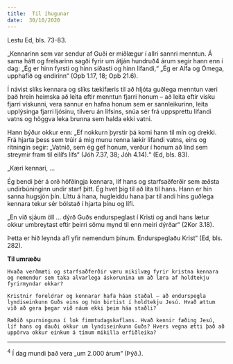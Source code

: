 ```yaml
---
title:  Til íhugunar
date:  30/10/2020
---
```


Lestu Ed, bls. 73-83.

„Kennarinn sem var sendur af Guði er miðlægur í allri sannri menntun. Á sama hátt og frelsarinn sagði fyrir um átján hundruð4 árum segir hann enn í dag: „Ég er hinn fyrsti og hinn síðasti og hinn lifandi,“ „Ég er Alfa og Ómega, upphafið og endirinn“ (Opb 1.17, 18; Opb 21.6).

Í návist slíks kennara og slíks tækifæris til að hljóta guðlega menntun væri það hrein heimska að leita eftir menntun fjarri honum – að leita eftir visku fjarri viskunni, vera sannur en hafna honum sem er sannleikurinn, leita upplýsinga fjarri ljósinu, tilveru án lífsins, snúa sér frá uppsprettu lifandi vatns og höggva leka brunna sem halda ekki vatni.

Hann býður okkur enn: „Ef nokkurn þyrstir þá komi hann til mín og drekki. Frá hjarta þess sem trúir á mig munu renna lækir lifandi vatns, eins og ritningin segir: „Vatnið, sem ég gef honum, verður í honum að lind sem streymir fram til eilífs lífs“ (Jóh 7.37, 38; Jóh 4.14).“ (Ed, bls. 83).

„Kæri kennari, …

Ég bendi þér á orð höfðingja kennara, líf hans og starfsaðferðir sem æðsta undirbúninginn undir starf þitt. Ég hvet þig til að líta til hans. Hann er hin sanna hugsjón þín. Líttu á hana, hugleiddu hana þar til andi hins guðlega kennara tekur sér bólstað í hjarta þínu og lífi.

„En við sjáum öll … dýrð Guðs endurspeglast í Kristi og andi hans lætur okkur umbreytast eftir þeirri sömu mynd til enn meiri dýrðar“ (2Kor 3.18).

Þetta er hið leynda afl yfir nemendum þínum. Endurspeglaðu Krist“ (Ed, bls. 282).

**Til umræðu**

`Hvaða verðmæti og starfsaðferðir væru mikilvæg fyrir kristna kennara og nemendur sem taka alvarlega áskorunina um að læra af holdtekju fyrirmyndar okkar?`

`Kristnir foreldrar og kennarar hafa háan staðal – að endurspegla lyndiseinkunn Guðs eins og hún birtist í holdtekju Jesú. Hvað ættum við að gera þegar við náum ekki þeim háa staðli?`

`Ræðið spurninguna í lok fimmtudagskaflans. Hvað kennir fæðing Jesú, líf hans og dauði okkur um lyndiseinkunn Guðs? Hvers vegna ætti það að uppörva okkur einkum á tímum mikilla erfiðleika?`

---

<sup>4</sup> Í dag mundi það vera „um 2.000 árum“ (Þýð.).